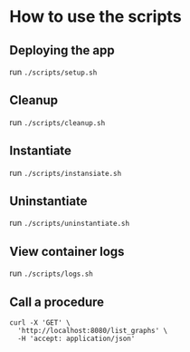 # How to use the scripts

## Deploying the app

run `./scripts/setup.sh`

## Cleanup

run `./scripts/cleanup.sh`

## Instantiate

run `./scripts/instansiate.sh`

## Uninstantiate

run `./scripts/uninstantiate.sh`

## View container logs

run `./scripts/logs.sh`

## Call a procedure

```shell
curl -X 'GET' \
  'http://localhost:8080/list_graphs' \
  -H 'accept: application/json'
```
